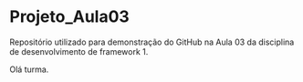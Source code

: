 # Projeto_Aula03
Repositório utilizado para demonstração do GitHub na Aula 03 da disciplina de desenvolvimento de framework 1.

Olá turma.
